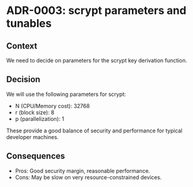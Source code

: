 # ADR-0003: scrypt parameters and tunables

## Context

We need to decide on parameters for the scrypt key derivation function.

## Decision

We will use the following parameters for scrypt:
- N (CPU/Memory cost): 32768
- r (block size): 8
- p (parallelization): 1

These provide a good balance of security and performance for typical developer machines.

## Consequences

- Pros: Good security margin, reasonable performance.
- Cons: May be slow on very resource-constrained devices.